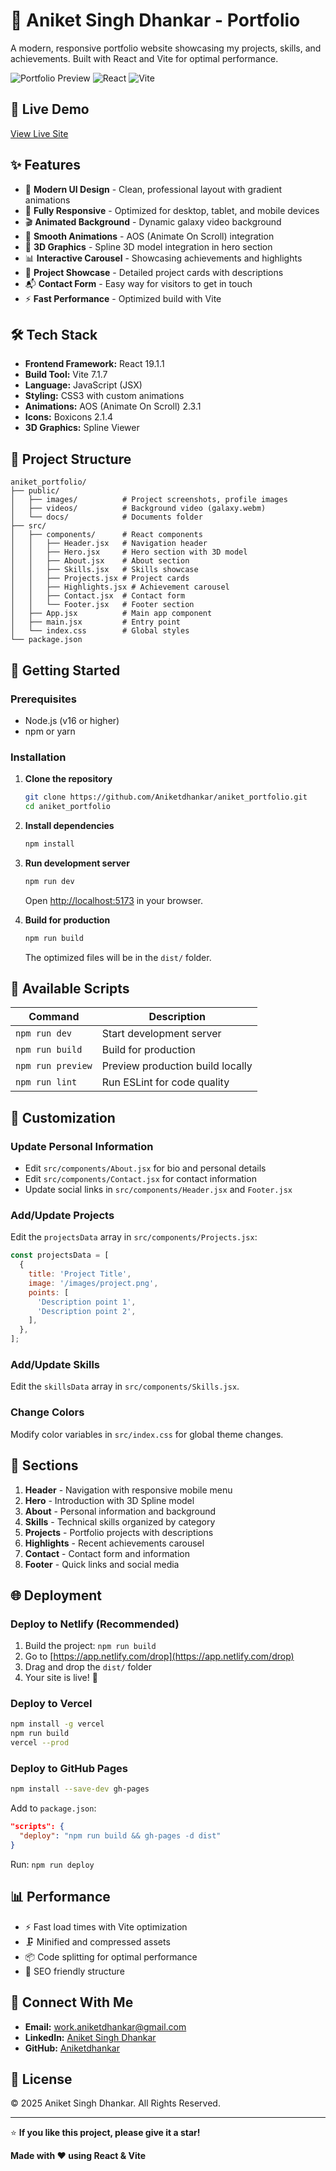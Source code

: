 # 🌟 Aniket Singh Dhankar - Portfolio

A modern, responsive portfolio website showcasing my projects, skills, and achievements. Built with React and Vite for optimal performance.

![Portfolio Preview](https://img.shields.io/badge/Status-Live-success?style=for-the-badge)
![React](https://img.shields.io/badge/React-19.1.1-61DAFB?style=for-the-badge&logo=react)
![Vite](https://img.shields.io/badge/Vite-7.1.7-646CFF?style=for-the-badge&logo=vite)

## 🚀 Live Demo

[View Live Site](https://aniketdhankarcse.netlify.app/) <!-- Update with your deployed URL -->

## ✨ Features

- 🎨 **Modern UI Design** - Clean, professional layout with gradient animations
- 📱 **Fully Responsive** - Optimized for desktop, tablet, and mobile devices
- 🎬 **Animated Background** - Dynamic galaxy video background
- 🔄 **Smooth Animations** - AOS (Animate On Scroll) integration
- 🤖 **3D Graphics** - Spline 3D model integration in hero section
- 📊 **Interactive Carousel** - Showcasing achievements and highlights
- 💼 **Project Showcase** - Detailed project cards with descriptions
- 📬 **Contact Form** - Easy way for visitors to get in touch
- ⚡ **Fast Performance** - Optimized build with Vite

## 🛠️ Tech Stack

- **Frontend Framework:** React 19.1.1
- **Build Tool:** Vite 7.1.7
- **Language:** JavaScript (JSX)
- **Styling:** CSS3 with custom animations
- **Animations:** AOS (Animate On Scroll) 2.3.1
- **Icons:** Boxicons 2.1.4
- **3D Graphics:** Spline Viewer

## 📂 Project Structure

```
aniket_portfolio/
├── public/
│   ├── images/          # Project screenshots, profile images
│   ├── videos/          # Background video (galaxy.webm)
│   └── docs/            # Documents folder
├── src/
│   ├── components/      # React components
│   │   ├── Header.jsx   # Navigation header
│   │   ├── Hero.jsx     # Hero section with 3D model
│   │   ├── About.jsx    # About section
│   │   ├── Skills.jsx   # Skills showcase
│   │   ├── Projects.jsx # Project cards
│   │   ├── Highlights.jsx # Achievement carousel
│   │   ├── Contact.jsx  # Contact form
│   │   └── Footer.jsx   # Footer section
│   ├── App.jsx          # Main app component
│   ├── main.jsx         # Entry point
│   └── index.css        # Global styles
└── package.json
```

## 🚀 Getting Started

### Prerequisites

- Node.js (v16 or higher)
- npm or yarn

### Installation

1. **Clone the repository**
   ```bash
   git clone https://github.com/Aniketdhankar/aniket_portfolio.git
   cd aniket_portfolio
   ```

2. **Install dependencies**
   ```bash
   npm install
   ```

3. **Run development server**
   ```bash
   npm run dev
   ```
   Open [http://localhost:5173](http://localhost:5173) in your browser.

4. **Build for production**
   ```bash
   npm run build
   ```
   The optimized files will be in the `dist/` folder.

## 📜 Available Scripts

| Command | Description |
|---------|-------------|
| `npm run dev` | Start development server |
| `npm run build` | Build for production |
| `npm run preview` | Preview production build locally |
| `npm run lint` | Run ESLint for code quality |

## 🎨 Customization

### Update Personal Information
- Edit `src/components/About.jsx` for bio and personal details
- Edit `src/components/Contact.jsx` for contact information
- Update social links in `src/components/Header.jsx` and `Footer.jsx`

### Add/Update Projects
Edit the `projectsData` array in `src/components/Projects.jsx`:
```javascript
const projectsData = [
  {
    title: 'Project Title',
    image: '/images/project.png',
    points: [
      'Description point 1',
      'Description point 2',
    ],
  },
];
```

### Add/Update Skills
Edit the `skillsData` array in `src/components/Skills.jsx`.

### Change Colors
Modify color variables in `src/index.css` for global theme changes.

## 📱 Sections

1. **Header** - Navigation with responsive mobile menu
2. **Hero** - Introduction with 3D Spline model
3. **About** - Personal information and background
4. **Skills** - Technical skills organized by category
5. **Projects** - Portfolio projects with descriptions
6. **Highlights** - Recent achievements carousel
7. **Contact** - Contact form and information
8. **Footer** - Quick links and social media

## 🌐 Deployment

### Deploy to Netlify (Recommended)
1. Build the project: `npm run build`
2. Go to [https://app.netlify.com/drop](https://app.netlify.com/drop)
3. Drag and drop the `dist/` folder
4. Your site is live! 🎉

### Deploy to Vercel
```bash
npm install -g vercel
npm run build
vercel --prod
```

### Deploy to GitHub Pages
```bash
npm install --save-dev gh-pages
```
Add to `package.json`:
```json
"scripts": {
  "deploy": "npm run build && gh-pages -d dist"
}
```
Run: `npm run deploy`

## 📊 Performance

- ⚡ Fast load times with Vite optimization
- 🗜️ Minified and compressed assets
- 📦 Code splitting for optimal performance
- 🎯 SEO friendly structure

## 🤝 Connect With Me

- **Email:** work.aniketdhankar@gmail.com
- **LinkedIn:** [Aniket Singh Dhankar](https://linkedin.com/in/aniket-singh-dhankar-2b6489273)
- **GitHub:** [Aniketdhankar](https://github.com/Aniketdhankar)

## 📄 License

© 2025 Aniket Singh Dhankar. All Rights Reserved.

---

⭐ **If you like this project, please give it a star!**

**Made with ❤️ using React & Vite**
